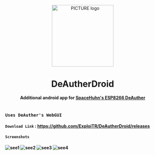 <p align="center"><img alt="PICTURE logo" src="https://raw.githubusercontent.com/ExploiTR/DeAutherDroid/master/app/src/main/res/mipmap-xxxhdpi/ic_launcher.png" width="200"></p>
<h1 align="center"> DeAutherDroid </h1>
<p align="center">
<b>Additional android app for <a href="https://github.com/spacehuhn/esp8266_deauther">SpaceHuhn's ESP8266 DeAuther</a><br><br></p>

### `Uses DeAuther's WebGUI` 

#### `Download Link` : https://github.com/ExploiTR/DeAutherDroid/releases

#### `Screenshots` 

![see1](https://raw.githubusercontent.com/ExploiTR/DeAutherDroid/master/screenshots/1.png)
![see2](https://raw.githubusercontent.com/ExploiTR/DeAutherDroid/master/screenshots/2.png)
![see3](https://raw.githubusercontent.com/ExploiTR/DeAutherDroid/master/screenshots/3.png)
![see4](https://raw.githubusercontent.com/ExploiTR/DeAutherDroid/master/screenshots/4.png)

